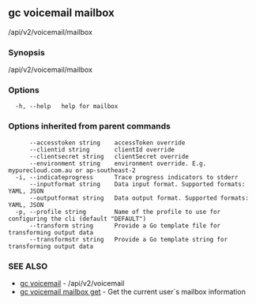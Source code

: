 ## gc voicemail mailbox

/api/v2/voicemail/mailbox

### Synopsis

/api/v2/voicemail/mailbox

### Options

```
  -h, --help   help for mailbox
```

### Options inherited from parent commands

```
      --accesstoken string    accessToken override
      --clientid string       clientId override
      --clientsecret string   clientSecret override
      --environment string    environment override. E.g. mypurecloud.com.au or ap-southeast-2
  -i, --indicateprogress      Trace progress indicators to stderr
      --inputformat string    Data input format. Supported formats: YAML, JSON
      --outputformat string   Data output format. Supported formats: YAML, JSON
  -p, --profile string        Name of the profile to use for configuring the cli (default "DEFAULT")
      --transform string      Provide a Go template file for transforming output data
      --transformstr string   Provide a Go template string for transforming output data
```

### SEE ALSO

* [gc voicemail](gc_voicemail.html)	 - /api/v2/voicemail
* [gc voicemail mailbox get](gc_voicemail_mailbox_get.html)	 - Get the current user`s mailbox information


